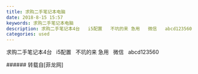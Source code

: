 ```yaml
---
title: 求购二手笔记本电脑
date: 2018-8-15 15:57
keywords: 求购二手笔记本电脑
description: 求购二手笔记本4台   i5配置   不坑的来 急用   微信   abcd123560
categories: used
---
```

<td class="t_f" id="postmessage_1644372">

求购二手笔记本4台   i5配置   不坑的来 急用   微信   abcd123560<br/>
</td>
###### 转载自[菲龙网]